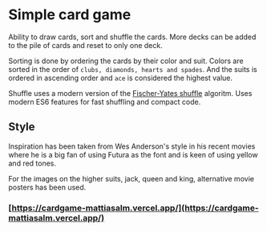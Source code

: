 # Simple card game

Ability to draw cards, sort and shuffle the cards. More decks can be added to the pile of cards and reset to only one deck.

Sorting is done by ordering the cards by their color and suit. Colors are sorted in the order of `clubs, diamonds, hearts and spades`. And the suits is ordered in ascending order and `ace` is considered the highest value.

Shuffle uses a modern version of the [Fischer-Yates shuffle](https://en.wikipedia.org/wiki/Fisher%E2%80%93Yates_shuffle#The_modern_algorithm) algoritm. Uses modern ES6 features for fast shuffling and compact code.

## Style

Inspiration has been taken from Wes Anderson's style in his recent movies where he is a big fan of using Futura as the font and is keen of using yellow and red tones.

For the images on the higher suits, jack, queen and king, alternative movie posters has been used.

### [https://cardgame-mattiasalm.vercel.app/](https://cardgame-mattiasalm.vercel.app/)